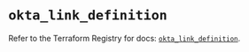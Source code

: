# `okta_link_definition`

Refer to the Terraform Registry for docs: [`okta_link_definition`](https://registry.terraform.io/providers/okta/okta/4.15.0/docs/resources/link_definition).
